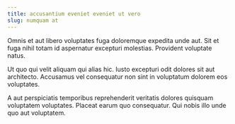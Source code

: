 ```yaml
---
title: accusantium eveniet eveniet ut vero
slug: numquam at
---
```


Omnis et aut libero voluptates fuga doloremque expedita unde aut. Sit et fuga nihil totam id aspernatur excepturi molestias. Provident voluptate natus.

Ut quo qui velit aliquam qui alias hic. Iusto excepturi odit dolores sit aut architecto. Accusamus vel consequatur non sint in voluptatum dolorem eos voluptates.

A aut perspiciatis temporibus reprehenderit veritatis dolores quisquam voluptatem voluptates. Placeat earum quo consequatur. Qui nobis illo unde quo aut voluptatem.
